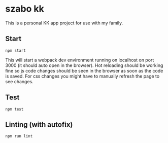 # szabo kk #

This is a personal KK app project for use with my family.

## Start
```
npm start
```

This will start a webpack dev environment running on localhost on port 3000 (it should auto open in the browser). Hot reloading should be working fine so js code changes should be seen in the browser as soon as the code is saved. For css changes you might have to manually refresh the page to see changes.

## Test
```
npm test
```

## Linting (with autofix)
```
npm run lint
```
